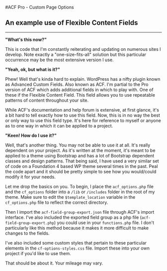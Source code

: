 #ACF Pro - Custom Page Options  

## An example use of Flexible Content Fields  

---
**"What's this now?"**  

This is code that I'm constantly reiterating and updating on numerous sites I develop. Note exactly a "one-size-fits-all" solution but this particular occurrence may be the most extensive version I use.

**"Yeah, ok, but what is it?"**  

Phew! Well that's kinda hard to explain. WordPress has a nifty plugin known as Advanced Custom Fields. Also known as ACF. I'm partial to the Pro version of ACF which adds additional fields in which to play with. One of these if the Flexible Content Field. This field allows you to use repeatable patterns of content throughout your site.

While ACF's documentation and help forum is extensive, at first glance, it's a bit hard to tell exactly how to use this field. Now, this is in no way the best or only way to use this field type. It's here for reference to myself or anyone as to one way in which it can be applied to a project.

**"Keen! How do I use it?"**  

Well, that's another thing. You may not be able to use it at all. It's really dependent on your project. As it's written at the moment, it's meant to be applied to a theme using Bootstrap and has a lot of Bootstrap dependent classes and design patterns. That being said, I have used a very similar set of code on a Foundation 4 based WP theme several times in the past. Peal the code apart and it should be pretty simple to see how you would/could modify it for your needs.

Let me drop the basics on you. To begin, I place the `acf_options.php` file and the `cf_options` folder into a `/lib` or `/includes` folder in the root of my theme. Make sure to edit the `$template_location` variable in the `cf_options.php` file to reflect the correct directory.

Then I import the `acf-field-group-export.json` file through ACF's import interface. I've also included the exported field group as a php file (`acf-field-group-export.php`) you could use in your `functions.php` file. I don't particularly like this method because it makes it more difficult to make changes to the fields. 

I've also included some custom styles that pertain to these particular elements in the `cf-options-styles.css` file. Import these into your own project if you'd like to use them. 

That should be about it. Your mileage may vary.